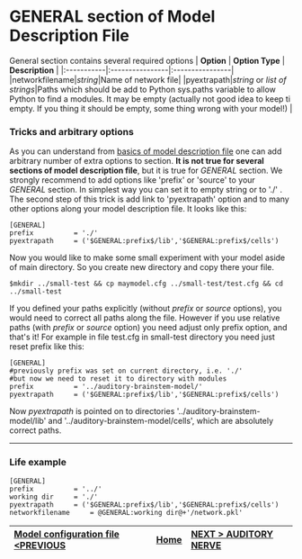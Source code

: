 # GENERAL section of Model Description File #

General section contains several required options
| **Option** | **Option Type** | **Description** |
|:-----------|:----------------|:----------------|
|networkfilename|_string_|Name of network file|
|pyextrapath|_string_ or _list of strings_|Paths which should be add to Python sys.paths variable to allow Python to find a modules. It may be empty (actually not good idea to keep ti empty. If you thing it should be empty, some thing wrong with your model!) |

### Tricks and arbitrary options ###
As you can understand from [basics of model description file](CONFSYNTAX.md) one can add arbitrary number of extra options to section. **It is not true for several sections of model description file**, but it is true for _GENERAL_ section. We strongly recommend to add options like 'prefix' or 'source' to your _GENERAL_ section. In simplest way you can set it to empty string or to './' . The second step of this trick is add link to 'pyextrapath' option and to many other options along your model description file. It looks like this:
```
[GENERAL]
prefix			= './'
pyextrapath		= ('$GENERAL:prefix$/lib','$GENERAL:prefix$/cells')
```

Now you would like to make some small experiment with your model aside of main directory. So you create new directory and copy there your file.
```
$mkdir ../small-test && cp maymodel.cfg ../small-test/test.cfg && cd ../small-test
```

If you defined your paths explicitly (without _prefix_ or _source_ options), you would need to correct all paths along the file. However if you use relative paths (with _prefix_ or _source_ option) you need adjust only prefix option, and that's it! For example in file test.cfg in small-test directory you need just reset prefix like this:
```
[GENERAL]
#previously prefix was set on current directory, i.e. './'
#but now we need to reset it to directory with modules
prefix			= '../auditory-brainstem-model/'
pyextrapath		= ('$GENERAL:prefix$/lib','$GENERAL:prefix$/cells')
```
Now _pyextrapath_ is pointed on to directories '../auditory-brainstem-model/lib' and '../auditory-brainstem-model/cells', which are absolutely correct paths.


---


### Life example ###
```
[GENERAL]
prefix			= '../'
working dir		= './'
pyextrapath		= ('$GENERAL:prefix$/lib','$GENERAL:prefix$/cells')
networkfilename		= @GENERAL:working dir@+'/network.pkl'
```


|[Model configuration file <PREVIOUS](CONFSYNTAX.md)|[Home](https://code.google.com/p/auditory-brainstem-model/)|[NEXT > AUDITORY NERVE](AUDNERVE.md)|
|:--------------------------------------------------|:----------------------------------------------------------|:-----------------------------------|